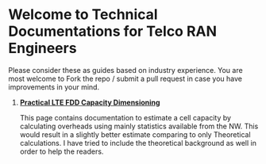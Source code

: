 # Welcome to Technical Documentations for Telco RAN Engineers

Please consider these as guides based on industry experience. You are most welcome to Fork the repo / submit a pull request in case you have improvements in your mind.


1. [**Practical LTE FDD Capacity Dimensioning**](ltefdddimensioning.md)

    This page contains documentation to estimate a cell capacity by calculating overheads using mainly statistics available from the NW. This would result in a slightly better estimate comparing to only Theoretical calculations.
    I have tried to include the theoretical background as well in order to help the readers.
